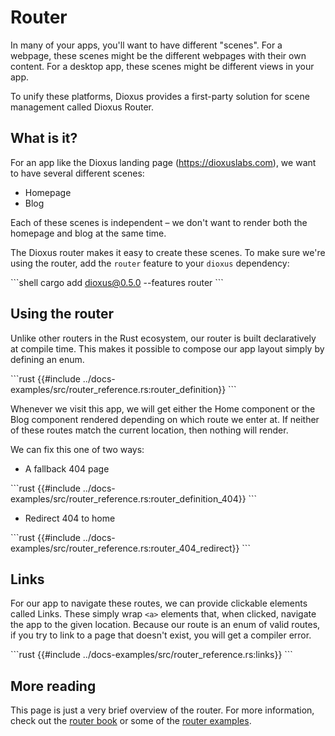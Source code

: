 # Router

In many of your apps, you'll want to have different "scenes". For a webpage, these scenes might be the different webpages with their own content. For a desktop app, these scenes might be different views in your app.

To unify these platforms, Dioxus provides a first-party solution for scene management called Dioxus Router.


## What is it?

For an app like the Dioxus landing page (https://dioxuslabs.com), we want to have several different scenes:

- Homepage
- Blog

Each of these scenes is independent – we don't want to render both the homepage and blog at the same time.

The Dioxus router makes it easy to create these scenes. To make sure we're using the router, add the `router` feature to your `dioxus` dependency:

\```shell
cargo add dioxus@0.5.0 --features router
\```


## Using the router

Unlike other routers in the Rust ecosystem, our router is built declaratively at compile time. This makes it possible to compose our app layout simply by defining an enum.

\```rust
{{#include ../docs-examples/src/router_reference.rs:router_definition}}
\```

Whenever we visit this app, we will get either the Home component or the Blog component rendered depending on which route we enter at. If neither of these routes match the current location, then nothing will render.

We can fix this one of two ways:

- A fallback 404 page

\```rust
{{#include ../docs-examples/src/router_reference.rs:router_definition_404}}
\```

- Redirect 404 to home

\```rust
{{#include ../docs-examples/src/router_reference.rs:router_404_redirect}}
\```

## Links

For our app to navigate these routes, we can provide clickable elements called Links. These simply wrap `<a>` elements that, when clicked, navigate the app to the given location. Because our route is an enum of valid routes, if you try to link to a page that doesn't exist, you will get a compiler error.

\```rust
{{#include ../docs-examples/src/router_reference.rs:links}}
\```

## More reading

This page is just a very brief overview of the router. For more information, check out the [router book](../router/index.md) or some of the [router examples](https://github.com/DioxusLabs/dioxus/blob/master/examples/router.rs).
